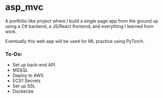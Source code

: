 # asp_mvc

A portfolio-like project where I build a single page app from the ground up using a C# backend, a JS/React frontend, and everything I learned from work.

Eventually this web app will be used for ML practice using PyTorch.

### **To-Do**:

* Set up back-end API
* MSSQL
* Deploy to AWS
 * ECS? Secrets
 * Set up SSL
 * Dockerize

